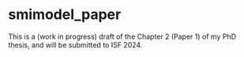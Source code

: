 # smimodel_paper
This is a (work in progress) draft of the Chapter 2 (Paper 1) of my PhD thesis, and will be submitted to ISF 2024.
